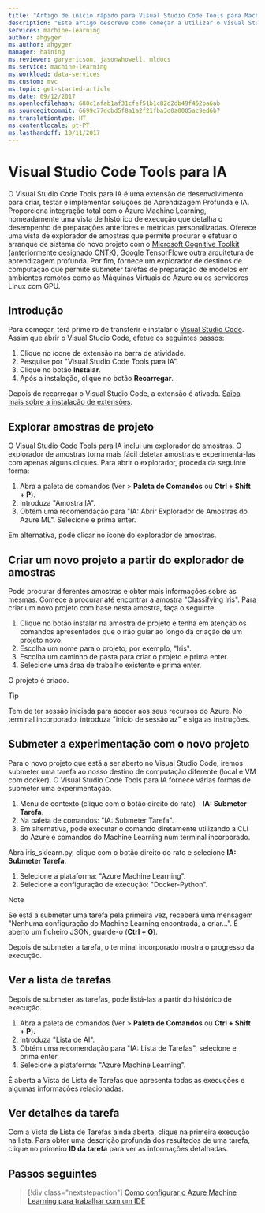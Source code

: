 ```yaml
---
title: "Artigo de início rápido para Visual Studio Code Tools para Machine Learning no Azure | Microsoft Docs"
description: "Este artigo descreve como começar a utilizar o Visual Studio Code Tools para Machine Learning, desde criar uma experimentação a preparar um modelo e operar um serviço web."
services: machine-learning
author: ahgyger
ms.author: ahgyger
manager: haining
ms.reviewer: garyericson, jasonwhowell, mldocs
ms.service: machine-learning
ms.workload: data-services
ms.custom: mvc
ms.topic: get-started-article
ms.date: 09/12/2017
ms.openlocfilehash: 680c1afab1af31cfef51b1c82d2db49f452ba6ab
ms.sourcegitcommit: 6699c77dcbd5f8a1a2f21fba3d0a0005ac9ed6b7
ms.translationtype: HT
ms.contentlocale: pt-PT
ms.lasthandoff: 10/11/2017
---
```

# <a name="visual-studio-code-tools-for-ai"></a>Visual Studio Code Tools para IA
O Visual Studio Code Tools para IA é uma extensão de desenvolvimento para criar, testar e implementar soluções de Aprendizagem Profunda e IA. Proporciona integração total com o Azure Machine Learning, nomeadamente uma vista de histórico de execução que detalha o desempenho de preparações anteriores e métricas personalizadas. Oferece uma vista de explorador de amostras que permite procurar e efetuar o arranque de sistema do novo projeto com o [Microsoft Cognitive Toolkit (anteriormente designado CNTK)](http://www.microsoft.com/en-us/cognitive-toolkit), [Google TensorFlow](https://www.tensorflow.org)e outra arquitetura de aprendizagem profunda. Por fim, fornece um explorador de destinos de computação que permite submeter tarefas de preparação de modelos em ambientes remotos como as Máquinas Virtuais do Azure ou os servidores Linux com GPU. 
 
## <a name="getting-started"></a>Introdução 
Para começar, terá primeiro de transferir e instalar o [Visual Studio Code](https://code.visualstudio.com/Download). Assim que abrir o Visual Studio Code, efetue os seguintes passos:
1. Clique no ícone de extensão na barra de atividade. 
2. Pesquise por "Visual Studio Code Tools para IA". 
3. Clique no botão **Instalar**. 
4. Após a instalação, clique no botão **Recarregar**. 

Depois de recarregar o Visual Studio Code, a extensão é ativada. [Saiba mais sobre a instalação de extensões](https://code.visualstudio.com/docs/editor/extension-gallery).

## <a name="exploring-project-samples"></a>Explorar amostras de projeto
O Visual Studio Code Tools para IA inclui um explorador de amostras. O explorador de amostras torna mais fácil detetar amostras e experimentá-las com apenas alguns cliques. Para abrir o explorador, proceda da seguinte forma:   
1. Abra a paleta de comandos (Ver > **Paleta de Comandos** ou **Ctrl + Shift + P**).
2. Introduza "Amostra IA". 
3. Obtém uma recomendação para "IA: Abrir Explorador de Amostras do Azure ML". Selecione e prima enter. 

Em alternativa, pode clicar no ícone do explorador de amostras.

## <a name="creating-a-new-project-from-the-sample-explorer"></a>Criar um novo projeto a partir do explorador de amostras 
Pode procurar diferentes amostras e obter mais informações sobre as mesmas. Comece a procurar até encontrar a amostra "Classifying Iris". Para criar um novo projeto com base nesta amostra, faça o seguinte:
1. Clique no botão instalar na amostra de projeto e tenha em atenção os comandos apresentados que o irão guiar ao longo da criação de um projeto novo. 
2. Escolha um nome para o projeto; por exemplo, "Iris".
3. Escolha um caminho de pasta para criar o projeto e prima enter. 
4. Selecione uma área de trabalho existente e prima enter.

O projeto é criado.

> [!TIP]
> Tem de ter sessão iniciada para aceder aos seus recursos do Azure. No terminal incorporado, introduza "início de sessão az" e siga as instruções. 

## <a name="submitting-experiment-with-the-new-project"></a>Submeter a experimentação com o novo projeto
Para o novo projeto que está a ser aberto no Visual Studio Code, iremos submeter uma tarefa ao nosso destino de computação diferente (local e VM com docker).
O Visual Studio Code Tools para IA fornece várias formas de submeter uma experimentação. 
1. Menu de contexto (clique com o botão direito do rato) - **IA: Submeter Tarefa**.
2. Na paleta de comandos: "IA: Submeter Tarefa".
3. Em alternativa, pode executar o comando diretamente utilizando a CLI do Azure e comandos do Machine Learning num terminal incorporado.

Abra iris_sklearn.py, clique com o botão direito do rato e selecione **IA: Submeter Tarefa**.
1. Selecione a plataforma: "Azure Machine Learning".
2. Selecione a configuração de execução: "Docker-Python".

> [!NOTE]
> Se está a submeter uma tarefa pela primeira vez, receberá uma mensagem "Nenhuma configuração do Machine Learning encontrada, a criar...". É aberto um ficheiro JSON, guarde-o (**Ctrl + G**).

Depois de submeter a tarefa, o terminal incorporado mostra o progresso da execução. 

## <a name="view-list-of-jobs"></a>Ver a lista de tarefas
Depois de submeter as tarefas, pode listá-las a partir do histórico de execução.
1. Abra a paleta de comandos (Ver > **Paleta de Comandos** ou **Ctrl + Shift + P**).
2. Introduza "Lista de AI".
3. Obtém uma recomendação para "IA: Lista de Tarefas", selecione e prima enter.
4. Selecione a plataforma: "Azure Machine Learning".

É aberta a Vista de Lista de Tarefas que apresenta todas as execuções e algumas informações relacionadas.

## <a name="view-job-details"></a>Ver detalhes da tarefa
Com a Vista de Lista de Tarefas ainda aberta, clique na primeira execução na lista.
Para obter uma descrição profunda dos resultados de uma tarefa, clique no primeiro **ID da tarefa** para ver as informações detalhadas. 

## <a name="next-steps"></a>Passos seguintes
> [!div class="nextstepaction"]
> [Como configurar o Azure Machine Learning para trabalhar com um IDE](./how-to-configure-your-IDE.md)

